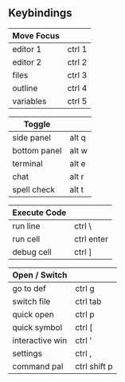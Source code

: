 ## Keybindings

| Move Focus | |
|---|---|
| editor 1 | ctrl 1 |
| editor 2 | ctrl 2 |
| files | ctrl 3 |
| outline | ctrl 4 |
| variables | ctrl 5 |

| Toggle | |
|---|---|
| side panel | alt q |
| bottom panel | alt w |
| terminal | alt e |
| chat | alt r |
| spell check | alt t |

| Execute Code | |
|---|---|
| run line | ctrl \ |
| run cell | ctrl enter |
| debug cell | ctrl ] |

| Open / Switch | |
|---|---|
| go to def | ctrl g |
| switch file | ctrl tab |
| quick open | ctrl p |
| quick symbol | ctrl [ |
| interactive win | ctrl ' |
| settings | ctrl , |
| command pal | ctrl shift p |
